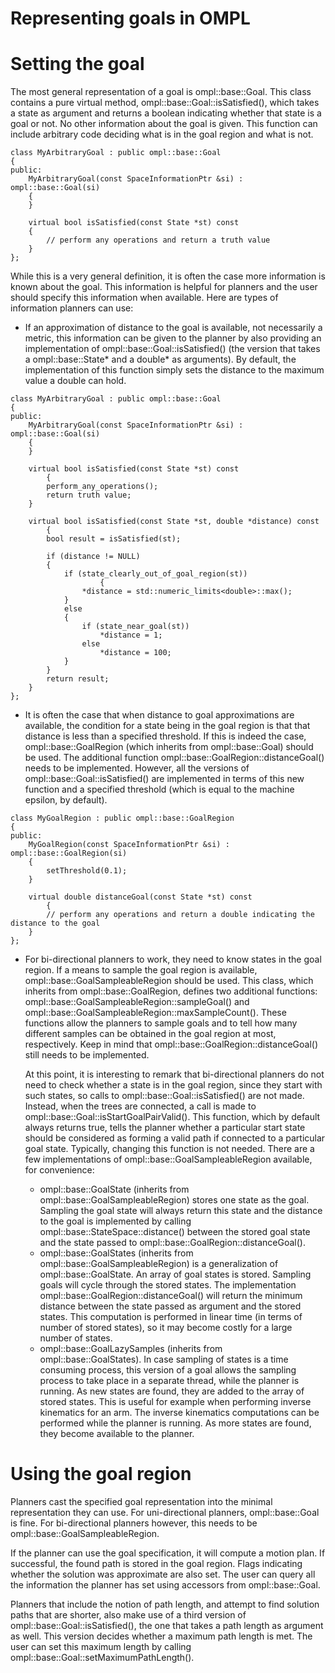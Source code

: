 # Representing goals in OMPL


# Setting the goal

The most general representation of a goal is ompl::base::Goal. This class contains a pure virtual method, ompl::base::Goal::isSatisfied(), which takes a state as argument and returns a boolean indicating whether that state is a goal or not. No other information about the goal is given. This function can include arbitrary code deciding what is in the goal region and what is not.

~~~{.cpp}
class MyArbitraryGoal : public ompl::base::Goal
{
public:
    MyArbitraryGoal(const SpaceInformationPtr &si) : ompl::base::Goal(si)
    {
    }

    virtual bool isSatisfied(const State *st) const
    {
        // perform any operations and return a truth value
    }
};
~~~

While this is a very general definition, it is often the case more information is known about the goal. This information is helpful for planners and the user should specify this information when available. Here are types of information planners can use:

- If an approximation of distance to the goal is available, not necessarily a metric, this information can be given to the planner by also providing an implementation of ompl::base::Goal::isSatisfied() (the version that takes a ompl::base::State* and a double* as arguments). By default, the implementation of this function simply sets the distance to the maximum value a double can hold.

~~~{.cpp}
class MyArbitraryGoal : public ompl::base::Goal
{
public:
    MyArbitraryGoal(const SpaceInformationPtr &si) : ompl::base::Goal(si)
    {
    }

    virtual bool isSatisfied(const State *st) const
        {
        perform_any_operations();
        return truth value;
    }

    virtual bool isSatisfied(const State *st, double *distance) const
        {
        bool result = isSatisfied(st);

        if (distance != NULL)
        {
            if (state_clearly_out_of_goal_region(st))
                    {
                *distance = std::numeric_limits<double>::max();
            }
            else
            {
                if (state_near_goal(st))
                    *distance = 1;
                else
                    *distance = 100;
            }
        }
        return result;
    }
};
~~~

- It is often the case that when distance to goal approximations are available, the condition for a state being in the goal region is that that distance is less than a specified threshold. If this is indeed the case, ompl::base::GoalRegion (which inherits from ompl::base::Goal) should be used. The additional function ompl::base::GoalRegion::distanceGoal() needs to be implemented. However, all the versions of ompl::base::Goal::isSatisfied() are implemented in terms of this new function and a specified threshold (which is equal to the machine epsilon, by default).

~~~{.cpp}
class MyGoalRegion : public ompl::base::GoalRegion
{
public:
    MyGoalRegion(const SpaceInformationPtr &si) : ompl::base::GoalRegion(si)
    {
        setThreshold(0.1);
    }

    virtual double distanceGoal(const State *st) const
        {
        // perform any operations and return a double indicating the distance to the goal
    }
};
~~~

- For bi-directional planners to work, they need to know states in the goal region. If a means to sample the goal region is available, ompl::base::GoalSampleableRegion should be used. This class, which inherits from ompl::base::GoalRegion, defines two additional functions: ompl::base::GoalSampleableRegion::sampleGoal() and ompl::base::GoalSampleableRegion::maxSampleCount(). These functions allow the planners to sample goals and to tell how many different samples can be obtained in the goal region at most, respectively. Keep in mind that ompl::base::GoalRegion::distanceGoal() still needs to be implemented.

  At this point, it is interesting to remark that bi-directional planners do not need to check whether a state is in the goal region, since they start with such states, so calls to ompl::base::Goal::isSatisfied() are not made. Instead, when the trees are connected, a call is made to ompl::base::Goal::isStartGoalPairValid(). This function, which by default always returns true, tells the planner whether a particular start state should be considered as forming a valid path if connected to a particular goal state. Typically, changing this function is not needed. There are a few implementations of ompl::base::GoalSampleableRegion available, for convenience:

  - ompl::base::GoalState (inherits from ompl::base::GoalSampleableRegion) stores one state as the goal. Sampling the goal state will always return this state and the distance to the goal is implemented by calling ompl::base::StateSpace::distance() between the stored goal state and the state passed to ompl::base::GoalRegion::distanceGoal().
  - ompl::base::GoalStates (inherits from ompl::base::GoalSampleableRegion) is a generalization of ompl::base::GoalState. An array of goal states is stored. Sampling goals will cycle through the stored states. The implementation ompl::base::GoalRegion::distanceGoal() will return the minimum distance between the state passed as argument and the stored states. This computation is performed in linear time (in terms of number of stored states), so it may become costly for a large number of states.
  - ompl::base::GoalLazySamples (inherits from ompl::base::GoalStates). In case sampling of states is a time consuming process, this version of a goal allows the sampling process to take place in a separate thread, while the planner is running. As new states are found, they are added to the array of stored states. This is useful for example when performing inverse kinematics for an arm. The inverse kinematics computations can be performed while the planner is running. As more states are found, they become available to the planner.


# Using the goal region

Planners cast the specified goal representation into the minimal representation they can use. For uni-directional planners, ompl::base::Goal is fine. For bi-directional planners however, this needs to be ompl::base::GoalSampleableRegion.

If the planner can use the goal specification, it will compute a motion plan. If successful, the found path is stored in the goal region. Flags indicating whether the solution was approximate are also set. The user can query all the information the planner has set using accessors from ompl::base::Goal.

Planners that include the notion of path length, and attempt to find solution paths that are shorter, also make use of a third version of ompl::base::Goal::isSatisfied(), the one that takes a path length as argument as well. This version decides whether a maximum path length is met. The user can set this maximum length by calling ompl::base::Goal::setMaximumPathLength().
